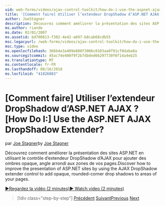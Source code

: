 ```yaml
---
uid: web-forms/videos/ajax-control-toolkit/how-do-i-use-the-aspnet-ajax-dropshadow-extender
title: '[Comment faire] Utiliser l’extendeur DropShadow d’ASP.NET AJAX ? | Microsoft Docs'
author: JoeStagner
description: Découvrez comment améliorer la présentation des sites ASP.NET en utilisant le contrôle d’extendeur DropShadow d’AJAX pour ajouter des ombres opaque, angle arrondi aux zones o...
ms.author: riande
ms.date: 02/01/2007
ms.assetid: bd700813-f302-4e42-a697-b8cab68cdb55
msc.legacyurl: /web-forms/videos/ajax-control-toolkit/how-do-i-use-the-aspnet-ajax-dropshadow-extender
msc.type: video
ms.openlocfilehash: 366b4e3a409e880f3006c0103aa0f91cf0daba8a
ms.sourcegitcommit: 45ac74e400f9f2b7dbded66297730f6f14a4eb25
ms.translationtype: MT
ms.contentlocale: fr-FR
ms.lasthandoff: 08/16/2018
ms.locfileid: "41826083"
---
```

<a name="how-do-i-use-the-aspnet-ajax-dropshadow-extender"></a><span data-ttu-id="ba7e9-104">[Comment faire] Utiliser l’extendeur DropShadow d’ASP.NET AJAX ?</span><span class="sxs-lookup"><span data-stu-id="ba7e9-104">[How Do I:] Use the ASP.NET AJAX DropShadow Extender?</span></span>
====================
<span data-ttu-id="ba7e9-105">par [Joe Stagner](https://github.com/JoeStagner)</span><span class="sxs-lookup"><span data-stu-id="ba7e9-105">by [Joe Stagner](https://github.com/JoeStagner)</span></span>

<span data-ttu-id="ba7e9-106">Découvrez comment améliorer la présentation des sites ASP.NET en utilisant le contrôle d’extendeur DropShadow d’AJAX pour ajouter des ombres opaque, angle arrondi aux zones de vos pages.</span><span class="sxs-lookup"><span data-stu-id="ba7e9-106">Discover how to improve the presentation of ASP.NET sites by using the AJAX DropShadow extender control to add opaque, rounded-corner drop shadows to areas of your pages.</span></span>

[<span data-ttu-id="ba7e9-107">&#9654;Regardez la vidéo (2 minutes)</span><span class="sxs-lookup"><span data-stu-id="ba7e9-107">&#9654; Watch video (2 minutes)</span></span>](https://channel9.msdn.com/Blogs/ASP-NET-Site-Videos/how-do-i-use-the-aspnet-ajax-dropshadow-extender)

> [!div class="step-by-step"]
> <span data-ttu-id="ba7e9-108">[Précédent](how-do-i-use-the-aspnet-ajax-togglebutton-extender.md)
> [Suivant](how-do-i-use-the-aspnet-ajax-passwordstrength-extender.md)</span><span class="sxs-lookup"><span data-stu-id="ba7e9-108">[Previous](how-do-i-use-the-aspnet-ajax-togglebutton-extender.md)
[Next](how-do-i-use-the-aspnet-ajax-passwordstrength-extender.md)</span></span>
